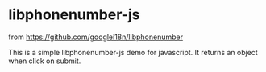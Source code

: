 # libphonenumber-js

from https://github.com/googlei18n/libphonenumber

This is a simple libphonenumber-js demo for javascript. It returns an object when click on submit.
